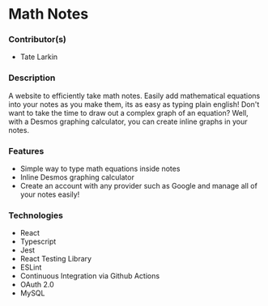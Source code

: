 # Math Notes

### Contributor(s)
* Tate Larkin

### Description
A website to efficiently take math notes. Easily add mathematical equations into your notes as you make them, its as easy as typing plain english! Don't want to take the time to draw out a complex graph of an equation? Well, with a Desmos graphing calculator, you can create inline graphs in your notes.

### Features
* Simple way to type math equations inside notes
* Inline Desmos graphing calculator
* Create an account with any provider such as Google and manage all of your notes easily!

### Technologies
* React
* Typescript
* Jest
* React Testing Library
* ESLint
* Continuous Integration via Github Actions
* OAuth 2.0
* MySQL
